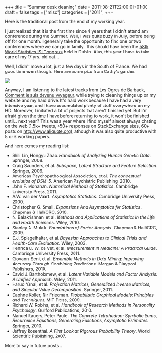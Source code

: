 +++
title = "Summer desk cleaning"
date = 2011-08-21T22:00:01+01:00
draft = false
tags = ["misc"]
categories = ["2011"]
+++

Here is the traditional post from the end of my working year.

<!--more-->

I just realized that it is the first time since 4 years that I didn't attend any conference during the Summer. Well, I was quite buzy in July, before being off for one month. I generally take the opportunity to find one or two conferences where we can go in family.  This should have been the [58th World Statistics ISI Congress](http://www.isi2011.ie/content/) <i class="fa fa-chain-broken fa-1x"></i> held in Dublin. Alas, this year I have to take care of my 17 yrs. old cat...

Well, I didn't move a lot, just a few days in the South of France. We had good time even though. Here are some pics from Cathy's garden:

![](/img/20110821175524.jpg)

Anyway, I am listening to the latest tracks from Les Ogres de Barback, [Comment je suis devenu voyageur](http://www.deezer.com/fr/music/les-ogres-de-barback/comment-je-suis-devenu-voyageur-759123), while trying to cleaning things up on my website and my hard drive. It's hard work because I have had a very intensive year, and I have accumulated plenty of stuff everywhere on my HD. Moreover, I initiated a lot of projects that aren't finished yet. But I'm afraid given the time I have before returning to work, it won't be finished until... next year? This was a year where I find myself almost always chating on the web (1,5k+ tweets, 450+ responses on StackExchange sites, 60+ posts on <http://www.aliquote.org>), athough it was also quite productive with 5 or 6 working papers.

And here comes my reading list:

- Shili Lin, Hongyu Zhao. *Handbook of Analyzing Human Genetic Data*. Springer, 2008.
- Craig Saunders, et al. *Subspace, Latent Structure and Feature Selection*. Springer, 2006.
- American Psychopathological Association, et al. *The conceptual evolution of DSM-5*. American Psychiatric Publishing, 2010.
- John F. Monahan. *Numerical Methods of Statistics*. Cambridge University Press, 2011.
- A.W. van der Vaart. *Asymptotics Statistics*. Cambridge University Press, 2000.
- Christopher G. Small. *Expansions And Asymptotics for Statistics*. Chapman & Hall/CRC, 2010.
- N. Balakrishnan, et al. *Methods and Applications of Statistics in the Life and Health Sciences*. Wiley, 2010.
- Stanley A. Mulaik. *Foundations of Factor Analysis*. Chapman & Hall/CRC, 2009.
- D.J. Spiegelhalter, et al. *Bayesian Approaches to Clinical Trials and Health-Care Evaluation*. Wiley, 2003.
- Henrica C. W. de Vet, et al. *Measurement in Medicine: A Practical Guide*. Cambridge University Press, 2011.
- Giovanni Seni, et al. *Ensemble Methods in Data Mining: Improving Accuracy Through Combining Predictions*. Morgan & Claypool Publishers, 2010.
- David J. Bartholomew, et al. *Latent Variable Models and Factor Analysis: A Unified Approach*. Wiley, 2011.
- Haruo Yanai, et al. *Projection Matrices, Generalized Inverse Matrices, and Singular Value Decomposition*. Springer, 2011.
- Daphne Koller, Nir Friedman. *Probabilistic Graphical Models: Principles and Techniques*. MIT Press, 2009.
- Richard W. Robins, et al. *Handbook of Research Methods in Personality Psychology*. Guilford Publications, 2010.
- Manuel Kauers, Peter Paule. *The Concrete Tetrahedron: Symbolic Sums, Recurrence Equations, Generating Functions, Asymptotic Estimates*. Springer, 2010.
- Jeffrey Rosenthal. *A First Look at Rigorous Probability Theory*. World Scientific Publishing, 2007.

More to say in future posts...
